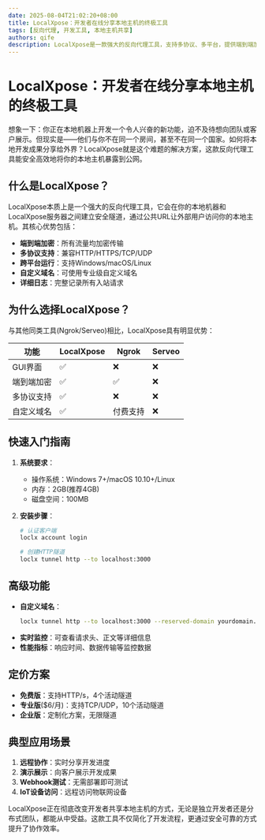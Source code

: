 ```yaml
---
date: 2025-08-04T21:02:20+08:00
title: LocalXpose：开发者在线分享本地主机的终极工具
tags: [反向代理, 开发工具, 本地主机共享]
authors: qife
description: LocalXpose是一款强大的反向代理工具，支持多协议、多平台，提供端到端加密和自定义域名功能，帮助开发者安全高效地在线分享本地开发环境。
---
```


# LocalXpose：开发者在线分享本地主机的终极工具

想象一下：你正在本地机器上开发一个令人兴奋的新功能，迫不及待想向团队或客户展示。但现实是——他们与你不在同一个房间，甚至不在同一个国家。如何将本地开发成果分享给外界？LocalXpose就是这个难题的解决方案，这款反向代理工具能安全高效地将你的本地主机暴露到公网。

## 什么是LocalXpose？

LocalXpose本质上是一个强大的反向代理工具，它会在你的本地机器和LocalXpose服务器之间建立安全隧道，通过公共URL让外部用户访问你的本地主机。其核心优势包括：

- **端到端加密**：所有流量均加密传输
- **多协议支持**：兼容HTTP/HTTPS/TCP/UDP
- **跨平台运行**：支持Windows/macOS/Linux
- **自定义域名**：可使用专业级自定义域名
- **详细日志**：完整记录所有入站请求

## 为什么选择LocalXpose？

与其他同类工具(Ngrok/Serveo)相比，LocalXpose具有明显优势：

| 功能              | LocalXpose | Ngrok   | Serveo |
|-------------------|------------|---------|--------|
| GUI界面           | ✅          | ❌       | ❌      |
| 端到端加密        | ✅          | ✅       | ❌      |
| 多协议支持        | ✅          | ❌       | ❌      |
| 自定义域名        | ✅          | 付费支持 | ❌      |

## 快速入门指南

1. **系统要求**：
   - 操作系统：Windows 7+/macOS 10.10+/Linux
   - 内存：2GB(推荐4GB)
   - 磁盘空间：100MB

2. **安装步骤**：
   ```bash
   # 认证客户端
   loclx account login
   
   # 创建HTTP隧道
   loclx tunnel http --to localhost:3000
   ```

## 高级功能

- **自定义域名**：
  ```bash
  loclx tunnel http --to localhost:3000 --reserved-domain yourdomain.com
  ```
- **实时监控**：可查看请求头、正文等详细信息
- **性能指标**：响应时间、数据传输等监控数据

## 定价方案

- **免费版**：支持HTTP/s，4个活动隧道
- **专业版**($6/月)：支持TCP/UDP，10个活动隧道
- **企业版**：定制化方案，无限隧道

## 典型应用场景

1. **远程协作**：实时分享开发进度
2. **演示展示**：向客户展示开发成果
3. **Webhook测试**：无需部署即可测试
4. **IoT设备访问**：远程访问物联网设备

LocalXpose正在彻底改变开发者共享本地主机的方式，无论是独立开发者还是分布式团队，都能从中受益。这款工具不仅简化了开发流程，更通过安全可靠的方式提升了协作效率。